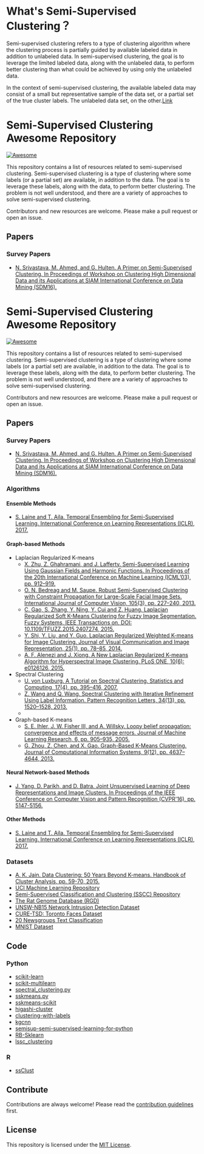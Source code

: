 # What's Semi-Supervised Clustering？
Semi-supervised clustering refers to a type of clustering algorithm where the clustering process is partially guided by available labeled data in addition to unlabeled data. In semi-supervised clustering, the goal is to leverage the limited labeled data, along with the unlabeled data, to perform better clustering than what could be achieved by using only the unlabeled data.

In the context of semi-supervised clustering, the available labeled data may consist of a small but representative sample of the data set, or a partial set of the true cluster labels. The unlabeled data set, on the other.[Link](https://www.sciencedirect.com/science/article/abs/pii/S0020025523002840)


# Semi-Supervised Clustering Awesome Repository

[![Awesome](https://awesome.re/badge.svg)](https://awesome.re)

This repository contains a list of resources related to semi-supervised clustering. Semi-supervised clustering is a type of clustering where some labels (or a partial set) are available, in addition to the data. The goal is to leverage these labels, along with the data, to perform better clustering. The problem is not well understood, and there are a variety of approaches to solve semi-supervised clustering.

Contributors and new resources are welcome. Please make a pull request or open an issue.

## Papers

### Survey Papers

- [N. Srivastava, M. Ahmed, and G. Hulten. A Primer on Semi-Supervised Clustering. In Proceedings of Workshop on Clustering High Dimensional Data and its Applications at SIAM International Conference on Data Mining (SDM16).](http://www1.se.cuhk.edu.hk/~mianshui/pub/sdm2016ws.pdf)
# Semi-Supervised Clustering Awesome Repository

[![Awesome](https://awesome.re/badge.svg)](https://awesome.re)

This repository contains a list of resources related to semi-supervised clustering. Semi-supervised clustering is a type of clustering where some labels (or a partial set) are available, in addition to the data. The goal is to leverage these labels, along with the data, to perform better clustering. The problem is not well understood, and there are a variety of approaches to solve semi-supervised clustering.

Contributors and new resources are welcome. Please make a pull request or open an issue.

## Papers

### Survey Papers

- [N. Srivastava, M. Ahmed, and G. Hulten. A Primer on Semi-Supervised Clustering. In Proceedings of Workshop on Clustering High Dimensional Data and its Applications at SIAM International Conference on Data Mining (SDM16).](http://www1.se.cuhk.edu.hk/~mianshui/pub/sdm2016ws.pdf)

### Algorithms

#### Ensemble Methods
 - [S. Laine and T. Aila. Temporal Ensembling for Semi-Supervised Learning. International Conference on Learning Representations (ICLR), 2017.](https://openreview.net/pdf?id=B1Yy1BxCZ)
#### Graph-based Methods

- Laplacian Regularized K-means
    - [X. Zhu, Z. Ghahramani, and J. Lafferty. Semi-Supervised Learning Using Gaussian Fields and Harmonic Functions. In Proceedings of the 20th International Conference on Machine Learning (ICML’03), pp. 912–919.](http://proceedings.mlr.press/v28/zhu03a.pdf)
    - [O. N. Bedreag and M. Saupe. Robust Semi-Supervised Clustering with Constraint Propagation for Large-Scale Facial Image Sets. International Journal of Computer Vision, 105(3), pp. 227–240, 2013.](https://link.springer.com/content/pdf/10.1007%2Fs11263-013-0624-x.pdf)
    - [C. Gao, S. Zhang, Y. Ning, Y. Cui and Z. Huang. Laplacian Regularized Soft K-Means Clustering for Fuzzy Image Segmentation. Fuzzy Systems, IEEE Transactions on, DOI: 10.1109/TFUZZ.2015.2407274, 2015.](https://ieeexplore.ieee.org/abstract/document/7131068)
    - [Y. Shi, Y. Liu, and Y. Guo. Laplacian Regularized Weighted K-means for Image Clustering. Journal of Visual Communication and Image Representation, 25(1), pp. 78–85, 2014.](https://www.researchgate.net/profile/Yang-Shi-50/publication/255599987_Laplacian_Regularized_Weighted_K-means_for_Image_Clustering/links/0c96053944a029fce8000000.pdf)
    - [A. F. Alenezi and J. Xiong. A New Laplacian Regularized K-means Algorithm for Hyperspectral Image Clustering. PLoS ONE, 10(6): e0126126, 2015.](https://www.ncbi.nlm.nih.gov/pmc/articles/PMC4445308/pdf/pone.0126126.pdf)
- Spectral Clustering
    - [U. von Luxburg. A Tutorial on Spectral Clustering. Statistics and Computing, 17(4), pp. 395–416, 2007.](http://citeseerx.ist.psu.edu/viewdoc/download?doi=10.1.1.165.9323&rep=rep1&type=pdf)
    - [Z. Wang and Q. Wang. Spectral Clustering with Iterative Refinement Using Label Information. Pattern Recognition Letters, 34(13), pp. 1520–1528, 2013.](http://www.sciencedirect.com/science/article/pii/S0167865513001166)
    - []()
- Graph-based K-means
    - [S. E. Ihler, J. W. Fisher III, and A. Willsky. Loopy belief propagation: convergence and effects of message errors. Journal of Machine Learning Research, 6, pp. 905–935, 2005.](http://www.jmlr.org/papers/volume6/ihler05a/ihler05a.pdf)
    - [G. Zhou, Z. Chen, and X. Gao. Graph-Based K-Means Clustering. Journal of Computational Information Systems, 9(12), pp. 4637–4644, 2013.](http://www.jofcis.com/UploadFiles/201312/2013120917223930.pdf)
#### Neural Network-based Methods

- [J. Yang, D. Parikh, and D. Batra. Joint Unsupervised Learning of Deep Representations and Image Clusters. In Proceedings of the IEEE Conference on Computer Vision and Pattern Recognition (CVPR'16), pp. 5147-5156.](https://www.cv-foundation.org/openaccess/content_cvpr_2016/papers/Yang_Joint_Unsupervised_Learning_CVPR_2016_paper.pdf)

#### Other Methods
   - [S. Laine and T. Aila. Temporal Ensembling for Semi-Supervised Learning. International Conference on Learning Representations (ICLR), 2017.](https://openreview.net/pdf?id=B1Yy1BxCZ)

### Datasets

- [A. K. Jain. Data Clustering: 50 Years Beyond K-means. Handbook of Cluster Analysis, pp. 59-70, 2015.](https://link.springer.com/chapter/10.1007/978-3-319-13936-0_5)
- [UCI Machine Learning Repository](https://archive.ics.uci.edu/ml/index.php)
- [Semi-Supervised Classification and Clustering (SSCC) Repository](http://cs.joensuu.fi/sipu/datasets/)
- [The Rat Genome Database (RGD)](https://rgd.mcw.edu/)
- [UNSW-NB15 Network Intrusion Detection Dataset](https://www.unsw.adfa.edu.au/unsw-canberra-cyber/cybersecurity/ADFA-NB15-Datasets/)
- [CURE-TSD: Toronto Faces Dataset](https://www.cs.toronto.edu/~jepson/csc320/)
- [20 Newsgroups Text Classification](http://qwone.com/~jason/20Newsgroups/)
- [MNIST Dataset](http://yann.lecun.com/exdb/mnist/)

## Code

### Python

- [scikit-learn](https://scikit-learn.org/stable/modules/clustering.html#semi-supervised-clustering)
- [scikit-multilearn](http://scikit.ml/api/skmultilearn.cluster.cobras.html)
- [spectral_clustering.py](https://github.com/harp/blob/master/algorithms/spectral_clustering.py)
- [sskmeans.py](https://github.com/pmtamayo/sskmeans)
- [sskmeans-scikit](https://github.com/timitsie/sskmeans_scikit)
- [higashi-cluster](https://github.com/iHilmi/higashi-cluster)
- [clustering-with-labels](https://github.com/MihaiBuda/Clustering-With-Labels)
- [kgcnn](https://github.com/ailabstw/kgcnn/tree/master/clustering/y-clustering)
- [semisup-semi-supervised-learning-for-python](https://github.com/tmadl/semisup)
- [RB-Sklearn](https://github.com/tmadl/RB-sklearn)
- [lssc_clustering](https://github.com/amoussavi/lssc_clustering)

### R

- [ssClust](https://www.rdocumentation.org/packages/ssClust/versions/0.1.3)

## Contribute

Contributions are always welcome! Please read the [contribution guidelines](CONTRIBUTING.md) first.

## License

This repository is licensed under the [MIT License](LICENSE).
